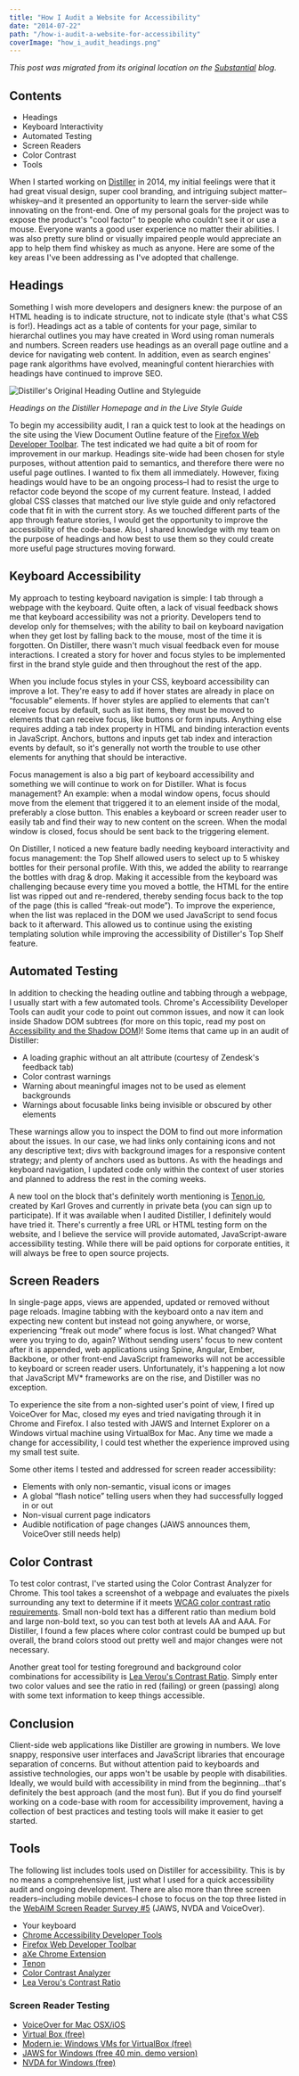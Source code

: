 ```yaml
---
title: "How I Audit a Website for Accessibility"
date: "2014-07-22"
path: "/how-i-audit-a-website-for-accessibility"
coverImage: "how_i_audit_headings.png"
---
```


_This post was migrated from its original location on the [Substantial](http://substantial.com) blog._

## Contents

- Headings
- Keyboard Interactivity
- Automated Testing
- Screen Readers
- Color Contrast
- Tools

When I started working on [Distiller](http://drinkdistiller.com) in 2014, my initial feelings were that it had great visual design, super cool branding, and intriguing subject matter–whiskey–and it presented an opportunity to learn the server-side while innovating on the front-end. One of my personal goals for the project was to expose the product's "cool factor" to people who couldn't see it or use a mouse. Everyone wants a good user experience no matter their abilities. I was also pretty sure blind or visually impaired people would appreciate an app to help them find whiskey as much as anyone. Here are some of the key areas I've been addressing as I've adopted that challenge.

## Headings

Something I wish more developers and designers knew: the purpose of an HTML heading is to indicate structure, not to indicate style (that's what CSS is for!). Headings act as a table of contents for your page, similar to hierarchal outlines you may have created in Word using roman numerals and numbers. Screen readers use headings as an overall page outline and a device for navigating web content. In addition, even as search engines' page rank algorithms have evolved, meaningful content hierarchies with headings have continued to improve SEO.

![Distiller's Original Heading Outline and Styleguide](/wp-content/uploads/2016/01/how_i_audit_headings.png)

_Headings on the Distiller Homepage and in the Live Style Guide_

To begin my accessibility audit, I ran a quick test to look at the headings on the site using the View Document Outline feature of the [Firefox Web Developer Toolbar](https://addons.mozilla.org/en-US/firefox/addon/web-developer/ "Link opens in a new window"). The test indicated we had quite a bit of room for improvement in our markup. Headings site-wide had been chosen for style purposes, without attention paid to semantics, and therefore there were no useful page outlines. I wanted to fix them all immediately. However, fixing headings would have to be an ongoing process–I had to resist the urge to refactor code beyond the scope of my current feature. Instead, I added global CSS classes that matched our live style guide and only refactored code that fit in with the current story. As we touched different parts of the app through feature stories, I would get the opportunity to improve the accessibility of the code-base. Also, I shared knowledge with my team on the purpose of headings and how best to use them so they could create more useful page structures moving forward.

## Keyboard Accessibility

My approach to testing keyboard navigation is simple: I tab through a webpage with the keyboard. Quite often, a lack of visual feedback shows me that keyboard accessibility was not a priority. Developers tend to develop only for themselves; with the ability to bail on keyboard navigation when they get lost by falling back to the mouse, most of the time it is forgotten. On Distiller, there wasn't much visual feedback even for mouse interactions. I created a story for hover and focus styles to be implemented first in the brand style guide and then throughout the rest of the app.

When you include focus styles in your CSS, keyboard accessibility can improve a lot. They're easy to add if hover states are already in place on “focusable” elements. If hover styles are applied to elements that can't receive focus by default, such as list items, they must be moved to elements that can receive focus, like buttons or form inputs. Anything else requires adding a tab index property in HTML and binding interaction events in JavaScript. Anchors, buttons and inputs get tab index and interaction events by default, so it's generally not worth the trouble to use other elements for anything that should be interactive.

Focus management is also a big part of keyboard accessibility and something we will continue to work on for Distiller. What is focus management? An example: when a modal window opens, focus should move from the element that triggered it to an element inside of the modal, preferably a close button. This enables a keyboard or screen reader user to easily tab and find their way to new content on the screen. When the modal window is closed, focus should be sent back to the triggering element.

On Distiller, I noticed a new feature badly needing keyboard interactivity and focus management: the Top Shelf allowed users to select up to 5 whiskey bottles for their personal profile. With this, we added the ability to rearrange the bottles with drag & drop. Making it accessible from the keyboard was challenging because every time you moved a bottle, the HTML for the entire list was ripped out and re-rendered, thereby sending focus back to the top of the page (this is called “freak-out mode”). To improve the experience, when the list was replaced in the DOM we used JavaScript to send focus back to it afterward. This allowed us to continue using the existing templating solution while improving the accessibility of Distiller's Top Shelf feature.

## Automated Testing

In addition to checking the heading outline and tabbing through a webpage, I usually start with a few automated tools. Chrome's Accessibility Developer Tools can audit your code to point out common issues, and now it can look inside Shadow DOM subtrees (for more on this topic, read my post on [Accessibility and the Shadow DOM](/accessibility-and-the-shadow-dom/))! Some items that came up in an audit of Distiller:

- A loading graphic without an alt attribute (courtesy of Zendesk's feedback tab)
- Color contrast warnings
- Warning about meaningful images not to be used as element backgrounds
- Warnings about focusable links being invisible or obscured by other elements

These warnings allow you to inspect the DOM to find out more information about the issues. In our case, we had links only containing icons and not any descriptive text; divs with background images for a responsive content strategy; and plenty of anchors used as buttons. As with the headings and keyboard navigation, I updated code only within the context of user stories and planned to address the rest in the coming weeks.

A new tool on the block that's definitely worth mentioning is [Tenon.io](http://tenon.io/index.html "Link opens in a new window"), created by Karl Groves and currently in private beta (you can sign up to participate). If it was available when I audited Distiller, I definitely would have tried it. There's currently a free URL or HTML testing form on the website, and I believe the service will provide automated, JavaScript-aware accessibility testing. While there will be paid options for corporate entities, it will always be free to open source projects.

## Screen Readers

In single-page apps, views are appended, updated or removed without page reloads. Imagine tabbing with the keyboard onto a nav item and expecting new content but instead not going anywhere, or worse, experiencing “freak out mode” where focus is lost. What changed? What were you trying to do, again? Without sending users' focus to new content after it is appended, web applications using Spine, Angular, Ember, Backbone, or other front-end JavaScript frameworks will not be accessible to keyboard or screen reader users. Unfortunately, it's happening a lot now that JavaScript MV\* frameworks are on the rise, and Distiller was no exception.

To experience the site from a non-sighted user's point of view, I fired up VoiceOver for Mac, closed my eyes and tried navigating through it in Chrome and Firefox. I also tested with JAWS and Internet Explorer on a Windows virtual machine using VirtualBox for Mac. Any time we made a change for accessibility, I could test whether the experience improved using my small test suite.

Some other items I tested and addressed for screen reader accessibility:

- Elements with only non-semantic, visual icons or images
- A global “flash notice” telling users when they had successfully logged in or out
- Non-visual current page indicators
- Audible notification of page changes (JAWS announces them, VoiceOver still needs help)

## Color Contrast

To test color contrast, I've started using the Color Contrast Analyzer for Chrome. This tool takes a screenshot of a webpage and evaluates the pixels surrounding any text to determine if it meets [WCAG color contrast ratio requirements](http://www.w3.org/TR/WCAG20/#visual-audio-contrast-contrast "Link opens in a new window"). Small non-bold text has a different ratio than medium bold and large non-bold text, so you can test both at levels AA and AAA. For Distiller, I found a few places where color contrast could be bumped up but overall, the brand colors stood out pretty well and major changes were not necessary.

Another great tool for testing foreground and background color combinations for accessibility is [Lea Verou's Contrast Ratio](http://leaverou.github.io/contrast-ratio/ "Link opens in a new window"). Simply enter two color values and see the ratio in red (failing) or green (passing) along with some text information to keep things accessible.

## Conclusion

Client-side web applications like Distiller are growing in numbers. We love snappy, responsive user interfaces and JavaScript libraries that encourage separation of concerns. But without attention paid to keyboards and assistive technologies, our apps won't be usable by people with disabilities. Ideally, we would build with accessibility in mind from the beginning…that's definitely the best approach (and the most fun). But if you do find yourself working on a code-base with room for accessibility improvement, having a collection of best practices and testing tools will make it easier to get started.

## Tools

The following list includes tools used on Distiller for accessibility. This is by no means a comprehensive list, just what I used for a quick accessibility audit and ongoing development. There are also more than three screen readers–including mobile devices–I chose to focus on the top three listed in the [WebAIM Screen Reader Survey #5](http://webaim.org/projects/screenreadersurvey5/#used "Link opens in a new window") (JAWS, NVDA and VoiceOver).

- Your keyboard
- [Chrome Accessibility Developer Tools](https://chrome.google.com/webstore/detail/accessibility-developer-t/fpkknkljclfencbdbgkenhalefipecmb?hl=en "Link opens in a new window")
- [Firefox Web Developer Toolbar](https://addons.mozilla.org/en-US/firefox/addon/web-developer/ "Link opens in a new window")
- [aXe Chrome Extension](https://chrome.google.com/webstore/detail/axe/lhdoppojpmngadmnindnejefpokejbdd?hl=en-US)
- [Tenon](http://tenon.io/index.html "Link opens in a new window")
- [Color Contrast Analyzer](https://chrome.google.com/webstore/detail/color-contrast-analyzer/dagdlcijhfbmgkjokkjicnnfimlebcll?hl=en "Link opens in a new window")
- [Lea Verou's Contrast Ratio](http://leaverou.github.io/contrast-ratio/ "Link opens in a new window")

### Screen Reader Testing

- [VoiceOver for Mac OSX/iOS](http://webaim.org/articles/voiceover/ "Link opens in a new window")
- [Virtual Box (free)](https://www.virtualbox.org/wiki/Downloads "Link opens in a new window")
- [Modern.ie: Windows VMs for VirtualBox (free)](http://modern.ie/en-us/virtualization-tools#downloads "Link opens in a new window")
- [JAWS for Windows (free 40 min. demo version)](http://www.freedomscientific.com/downloads/jaws/jaws-downloads.asp "Link opens in a new window")
- [NVDA for Windows (free)](http://www.nvaccess.org/download/ "Link opens in a new window")
